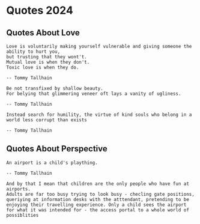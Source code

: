 # Quotes 2024

##  Quotes About Love

```{epigraph}
Love is voluntarily making yourself vulnerable and giving someone the ability to hurt you, 
but trusting that they wont't.
Mutual love is when they don't.
Toxic love is when they do.

-- Tommy Tallhain
```

```{epigraph}
Be not transfixed by shallow beauty.
For belying that glimmering veneer oft lays a vanity of ugliness.

-- Tommy Tallhain
```

```{epigraph}
Instead search for humility, the virtue of kind souls who belong in a world less corrupt than exists

-- Tommy Tallhain
```

## Quotes About Perspective

```{epigraph}
An airport is a child's plaything.

-- Tommy Tallhain
```

```{margin} Aside
And by that I mean that children are the only people who have fun at airports. 
Adults are far too busy trying to look busy - checling gate positions, queriying at information desks with the atttendant, pretending to be enjoying their travelling experience. Only a child sees the airport for what it was intended for - the access portal to a whole world of possiblities
```
